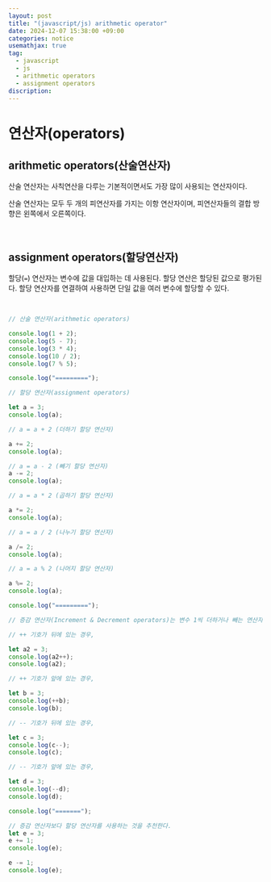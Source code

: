 ```yaml
---
layout: post
title: "(javascript/js) arithmetic operator"
date: 2024-12-07 15:38:00 +09:00
categories: notice
usemathjax: true
tag:
  - javascript
  - js
  - arithmetic operators
  - assignment operators
discription:
---
```


# 연산자(operators)

## arithmetic operators(산술연산자)

산술 연산자는 사칙연산을 다루는 기본적이면서도 가장 많이 사용되는 연산자이다.

산술 연산자는 모두 두 개의 피연산자를 가지는 이항 연산자이며, 피연산자들의 결합 방향은 왼쪽에서 오른쪽이다.

<br>

## assignment operators(할당연산자)

할당(`=`) 연산자는 변수에 값을 대입하는 데 사용된다. 할당 연산은 할당된 값으로 평가된다. 할당 연산자를 연결하여 사용하면 단일 값을 여러 변수에 할당할 수 있다.

<br>

```js
// 산술 연산자(arithmetic operators)

console.log(1 + 2);
console.log(5 - 7);
console.log(3 * 4);
console.log(10 / 2);
console.log(7 % 5);

console.log("=========");

// 할당 연산자(assignment operators)

let a = 3;
console.log(a);

// a = a + 2 (더하기 할당 연산자)

a += 2;
console.log(a);

// a = a - 2 (빼기 할당 연산자)
a -= 2;
console.log(a);

// a = a * 2 (곱하기 할당 연산자)

a *= 2;
console.log(a);

// a = a / 2 (나누기 할당 연산자)

a /= 2;
console.log(a);

// a = a % 2 (나머지 할당 연산자)

a %= 2;
console.log(a);

console.log("=========");

// 증감 연산자(Increment & Decrement operators)는 변수 1씩 더하거나 빼는 연산자

// ++ 기호가 뒤에 있는 경우,

let a2 = 3;
console.log(a2++);
console.log(a2);

// ++ 기호가 앞에 있는 경우,

let b = 3;
console.log(++b);
console.log(b);

// -- 기호가 뒤에 있는 경우,

let c = 3;
console.log(c--);
console.log(c);

// -- 기호가 앞에 있는 경우,

let d = 3;
console.log(--d);
console.log(d);

console.log("=======");

// 증감 연산자보다 할당 연산자를 사용하는 것을 추천한다.
let e = 3;
e += 1;
console.log(e);

e -= 1;
console.log(e);
```
